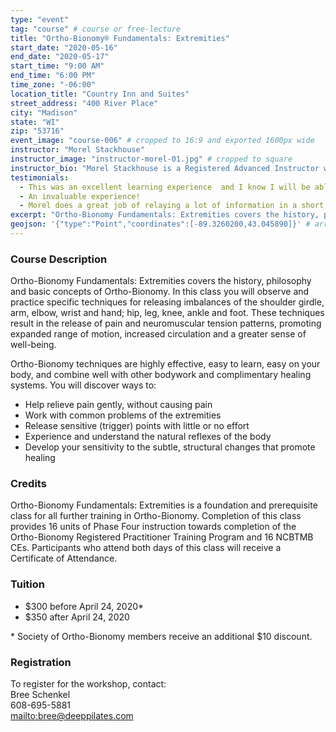 ```yaml
---
type: "event"
tag: "course" # course or free-lecture
title: "Ortho-Bionomy® Fundamentals: Extremities"
start_date: "2020-05-16"
end_date: "2020-05-17"
start_time: "9:00 AM"
end_time: "6:00 PM"
time_zone: "-06:00"
location_title: "Country Inn and Suites"
street_address: "400 River Place"
city: "Madison"
state: "WI"
zip: "53716"
event_image: "course-006" # cropped to 16:9 and exported 1600px wide
instructor: "Morel Stackhouse"
instructor_image: "instructor-morel-01.jpg" # cropped to square
instructor_bio: "Morel Stackhouse is a Registered Advanced Instructor with the Society of Ortho-Bionomy International. She began her study of Ortho-Bionomy in 1984 and was fortunate to have studied with Arthur Lincoln Pauls D.O., the system's Founder. Morel has been teaching throughout the US since 1989. She enjoys introducing this bodywork system to others and working with students to develop their skill and confidence as they grow with the work. She is approved by the National Certification Board for Therapeutic Massage and Bodywork (NCBTMB) as a Continuing Education Approved Provider."
testimonials:
  - This was an excellent learning experience  and I know I will be able to incorporate this into my practice.
  - An invaluable experience!
  - Morel does a great job of relaying a lot of information in a short time in an enjoyable manner.
excerpt: "Ortho-Bionomy Fundamentals: Extremities covers the history, philosophy and basic concepts of Ortho-Bionomy. In this class you will observe and practice specific techniques for releasing imbalances of the shoulder girdle, arm, elbow, wrist and hand; hip, leg, knee, ankle and foot. These techniques result in the release of pain and neuromuscular tension patterns, promoting expanded range of motion, increased circulation and a greater sense of well-being."
geojson: '{"type":"Point","coordinates":[-89.3260200,43.045890]}' # array format: [lon, lat]
---
```


### Course Description

Ortho-Bionomy Fundamentals: Extremities covers the history, philosophy and basic concepts of Ortho-Bionomy. In this class you will observe and practice specific techniques for releasing imbalances of the shoulder girdle, arm, elbow, wrist and hand; hip, leg, knee, ankle and foot. These techniques result in the release of pain and neuromuscular tension patterns, promoting expanded range of motion, increased circulation and a greater sense of well-being.

Ortho-Bionomy techniques are highly effective, easy to learn, easy on your body, and combine well with other bodywork and complimentary healing systems. You will discover ways to:

 - Help relieve pain gently, without causing pain
 - Work with common problems of the extremities
 - Release sensitive (trigger) points with little or no effort
 - Experience and understand the natural reflexes of the body
 - Develop your sensitivity to the subtle, structural changes that promote healing

### Credits

Ortho-Bionomy Fundamentals: Extremities is a foundation and prerequisite class for all further training in Ortho-Bionomy. Completion of this class provides 16 units of Phase Four instruction towards completion of the Ortho-Bionomy Registered Practitioner Training Program and 16 NCBTMB CEs. Participants who attend both days of this class will receive a Certificate of Attendance.

### Tuition

 - $300 before April 24, 2020&ast;
 - $350 after April 24, 2020

&ast; Society of Ortho-Bionomy members receive an additional $10 discount.

### Registration

To register for the workshop, contact:  
Bree Schenkel  
608-695-5881  
[mailto:bree@deeppilates.com](bree@deeppilates.com)
